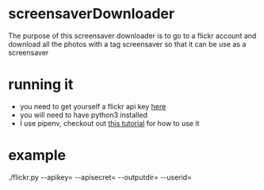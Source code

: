 # screensaverDownloader

The purpose of this screensaver downloader is to go to a flickr account and download all the photos with a tag screensaver so that it can be use as a screensaver

# running it

* you need to get yourself a flickr api key [here](https://www.flickr.com/services/api/misc.api_keys.html)
* you will need to have python3 installed
* I use pipenv, checkout out [this tutorial](https://docs.pipenv.org/) for how to use it

# example
./flickr.py --apikey=<ur flickr api key>  --apisecret=<ur flickr api secret>  --outputdir=<output to> --userid=<ur flickr userid>
